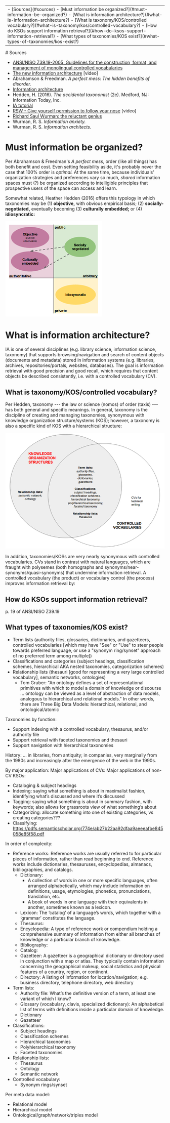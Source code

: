 <table id="TOC"><tr><td>- [Sources](#sources)
- [Must information be organized?](#must-information-be-organized?)
- [What is information architecture?](#what-is-information-architecture?)
	- [What is taxonomy/KOS/controlled vocabulary?](#what-is-taxonomy/kos/controlled-vocabulary?)
	- [How do KSOs support information retrieval?](#how-do-ksos-support-information-retrieval?)
	- [What types of taxonomies/KOS exist?](#what-types-of-taxonomies/kos-exist?)
</td></tr></table>
# Sources

- [ANSI/NISO Z39.19-2005, Guidelines for the construction, format, and management of monolingual controlled vocabularies](http://www.niso.org/apps/group_public/download.php/12591/z39-19-2005r2010.pdf)
- [The new information architecture](https://www.youtube.com/watch?v=Fou5J7j5uzk) [video]
- Abrahamson & Freedman. _A perfect mess: The hidden benefits of disorder._
- [Information architecture](https://www.ischool.utexas.edu/~l38613dw/readings/InfoArchitecture.html)
- Hedden, H. (2016). _The accidental taxonomist_ (2e). Medford, NJ: Information Today, Inc.
- [IA tutorial](http://www.afterhoursprogramming.com/tutorial/Information-Architecture/Overview/)
- [RSW - Give yourself permission to follow your nose](https://www.youtube.com/watch?v=SDm1zXxpkr8) [video]
- [Richard Saul Wurman: the reluctant genius](http://www.wearesalt.org/richard-saul-wurman-the-reluctant-genius/)
- Wurman, R. S. _Information anxiety._
- Wurman, R. S. _Information architects._

# Must information be organized?

Per Abrahamson & Freedman's _A perfect mess,_ order (like all things) has both benefit and cost. Even setting feasibility aside, it's probably never the case that 100% order is _optimal._ At the same time, because individuals' organization strategies and preferences vary so much, _shared_ information spaces must (?) be organized according to intelligible principles that prospective users of the space can access and learn. 

Somewhat related, Heather Hedden (2016) offers this typology in which taxonomies may be (1) **objective,** with obvious empirical basis; (2) **socially-negotiated,** eventually becoming (3) **culturally embedded;** or (4) **idiosyncratic:**

![Objective, culturally embedded, socially-negotiated, and idiosyncratic taxonomies](../ILLOS/taxonomy_status.png)

# What is information architecture?

IA is one of several disciplines (e.g. library science, information science, taxonomy) that supports browsing/navigation and search of content objects (documents and metadata) stored in information systems (e.g. libraries, archives, repositories/portals, websites, databases). The goal is information retrieval with good precision and good recall, which requires that content objects be described consistently, i.e. with a controlled vocabulary (CV).

## What is taxonomy/KOS/controlled vocabulary?

Per Hedden, taxonomy --- the law or science (nomos) of order (taxis) --- has both general and specific meanings. In general, taxonomy is the discipline of creating and managing taxonomies, synonymous with knowledge organization structure/systems (KOS); however, a taxonomy is also a specific kind of KOS with a hierarchical structure: 

<img src="../ILLOS/KSOs.png" width="550px">

In addition, taxonomies/KOSs are very nearly synonymous with controlled vocabularies. CVs stand in contrast with natural languages, which are fraught with polysemes (both homographs and synonyms/near-synonyms/quasi-synonyms) that undermine information retrieval. A controlled vocabulary (the product) or vocabulary control (the process) improves information retrieval by:

## How do KSOs support information retrieval?

p. 19 of ANSI/NISO Z39.19 

## What types of taxonomies/KOS exist?

- Term lists (authority files, glossaries, dictionaries, and gazetteers, controlled vocabularies [which may have "See" or "Use" to steer people towards preferred language, or use a "synonym ring/synset" approach of no preferred term among multiple])
- Classifications and categories (subject headings, classification schemes, hierarchical AKA nested taxonomies, categorization schemes)
- Relationship lists (thesauri [good for representing a very large controlled vocabulary], semantic networks, ontologies)
    - Tom Gruber: "An ontology defines a set of representational primitives with which to model a domain of knowledge or discourse ... ontology can be viewed as a level of abstraction of data models, analogous to hierarchical and relational models." In other words, there are Three Big Data Models: hierarchical, relational, and ontological/atomic

Taxonomies by function:

- Support indexing with a controlled vocabulary, thesaurus, and/or authority file
- Support retrieval with faceted taxonomies and thesauri
- Support navigation with hierarchical taxonomies

History: ... in libraries, from antiquity; in companies, very marginally from the 1980s and increasingly after the emergence of the web in the 1990s.

By major application:
Major applications of CVs:
Major applications of non-CV KSOs:

- Cataloging & subject headings
- Indexing: saying what something is about in maximalist fashion, identifying what’s discussed and where it’s discussed
- Tagging: saying what something is about in summary fashion, with keywords; also allows for grassroots view of what something’s about
- Categorizing: allocate something into one of existing categories, vs creating categories???
- Classifying: https://pdfs.semanticscholar.org/774e/ab27b22aa92dfaa9aeeeafbe845058e85f58.pdf 

In order of complexity:

- Reference works: Reference works are usually referred to for particular pieces of information, rather than read beginning to end. Reference works include dictionaries, thesauruses, encyclopedias, almanacs, bibliographies, and catalogs.
    - Dictionary: 
        - A collection of words in one or more specific languages, often arranged alphabetically, which may include information on definitions, usage, etymologies, phonetics, pronunciations, translation, etc.
        - A book of words in one language with their equivalents in another, sometimes known as a lexicon.
    - Lexicon: The ‘catalog’ of a language’s words, which together with a ‘grammar’ constitutes the language.
    - Thesaurus:
    - Encyclopedia: A type of reference work or compendium holding a comprehensive summary of information from either all branches of knowledge or a particular branch of knowledge.
    - Bibliography:
    - Catalog:
    - Gazetteer: A gazetteer is a geographical dictionary or directory used in conjunction with a map or atlas. They typically contain information concerning the geographical makeup, social statistics and physical features of a country, region, or continent.
    - Directory: A listing of information for location/navigation; e.g. business direcfory, telephone directory, web directory
- Term lists:
    - Authority file: What’s the definitive version of a term, at least one variant of which I know?
    - Glossary (vocabulary, clavis, specialized dictionary): An alphabetical list of terms with definitions inside a particular domain of knowledge.
    - Dictionary
    - Gazetteer
- Classifications:
    - Subject headings
    - Classification schemes
    - Hierarchical taxonomies
    - Polyhierarchical taxonomy
    - Faceted taxonomies
- Relationship lists:
    - Thesaurus
    - Ontology
    - Semantic network
- Controlled vocabulary:
    - Synonym rings/synset

Per meta data model:

- Relational model
- Hierarchical model
- Ontological/graph/network/triples model
